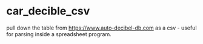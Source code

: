 # car_decible_csv
pull down the table from https://www.auto-decibel-db.com as a csv - useful for parsing inside a spreadsheet program.
